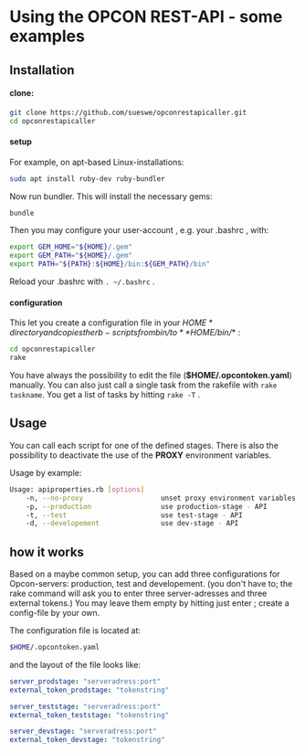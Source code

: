 # Using the OPCON REST-API - some examples

## Installation

#### clone:

~~~ sh
git clone https://github.com/sueswe/opconrestapicaller.git
cd opconrestapicaller
~~~

#### setup

For example, on apt-based Linux-installations:

~~~ sh
sudo apt install ruby-dev ruby-bundler
~~~

Now run bundler. This will install the necessary gems:

~~~ sh
bundle
~~~

Then you may configure your user-account , e.g. your .bashrc , with:

~~~ sh
export GEM_HOME="${HOME}/.gem"
export GEM_PATH="${HOME}/.gem"
export PATH="${PATH}:${HOME}/bin:${GEM_PATH}/bin"
~~~

Reload your .bashrc with `. ~/.bashrc` .


#### configuration

This let you create a configuration file in your *$HOME* directory
and copies the rb-scripts from bin/ to **$HOME/bin/** :

~~~ sh
cd opconrestapicaller
rake
~~~

You have always the possibility to edit the file (**$HOME/.opcontoken.yaml**) manually.
You can also just call a single task from the rakefile with `rake taskname`. You get a
list of tasks by hitting `rake -T` .

## Usage

You can call each script for one of the defined stages. There is also the possibility to deactivate
the use of the **PROXY** environment variables.

Usage by example:

~~~ sh
Usage: apiproperties.rb [options]
    -n, --no-proxy                   unset proxy environment variables
    -p, --production                 use production-stage - API
    -t, --test                       use test-stage - API
    -d, --developement               use dev-stage - API
~~~


## how it works

Based on a maybe common setup, you can add three configurations for Opcon-servers: production, test and developement.
(you don't have to; the rake command will ask you to enter three server-adresses and three external tokens.)
You may leave them empty by hitting just enter ;  create a config-file by your own.

The configuration file is located at:

~~~ sh
$HOME/.opcontoken.yaml
~~~

and the layout of the file looks like:

~~~ yaml
server_prodstage: "serveradress:port"
external_token_prodstage: "tokenstring"

server_teststage: "serveradress:port"
external_token_teststage: "tokenstring"

server_devstage: "serveradress:port"
external_token_devstage: "tokenstring"
~~~
